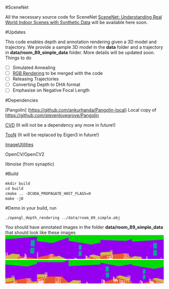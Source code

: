 #SceneNet

All the necessary source code for SceneNet  [SceneNet: Understanding Real World Indoor Scenes with Synthetic Data](http://arxiv.org/abs/1511.07041) will be available here soon.

#Updates

This code enables depth and annotation rendering given a 3D model and trajectory. We provide a sample 3D model in the **data** folder and a trajectory in **data/room_89_simple_data** folder. More details will be updated soon. Things to do 

- [ ] Simulated Annealing
- [ ] [RGB Rendering](https://github.com/ankurhanda/SceneGraphRendering) to be merged with the code
- [ ] Releasing Trajectories
- [ ] Converting Depth to DHA format
- [ ] Emphasise on Negative Focal Length

#Dependencies

[Pangolin] (https://github.com/ankurhanda/Pangolin-local) Local copy of https://github.com/stevenlovegrove/Pangolin 

[CVD](https://github.com/ankurhanda/libcvd) (It will not be a dependency any more in future!)

[TooN](https://github.com/ankurhanda/TooN) (It will be replaced by Eigen3 in future!)

[ImageUtilities](https://github.com/ankurhanda/imageutilities)

OpenCV/OpenCV2

libnoise (from synaptic)

#Build

```
mkdir build
cd build
cmake .. -DCUDA_PROPAGATE_HOST_FLAGS=0
make -j8
```

#Demo
in your build, run

```
./opengl_depth_rendering ../data/room_89_simple.obj
```
You should have annotated images in the folder **data/room_89_simple_data** that should look like these images
![Montage-0](Resources/test-0.png)
![Montage-1](Resources/test-1.png)
